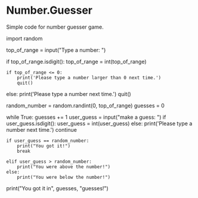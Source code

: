 # Number.Guesser
Simple code for number guesser game.


import random

top_of_range = input("Type a number: ")

if top_of_range.isdigit():
    top_of_range = int(top_of_range)

    if top_of_range <= 0:
        print('Please type a number larger than 0 next time.')
        quit()
else:
    print('Please type a number next time.')
    quit()

random_number = random.randint(0, top_of_range)
guesses = 0


while True:
    guesses += 1
    user_guess = input("make a guess: ")
    if user_guess.isdigit():
        user_guess = int(user_guess)
    else:
        print('Please type a number next time.')
        continue

    if user_guess == random_number:
        print("You got it!")
        break

    elif user_guess > random_number:
        print("You were above the number!")
    else:
        print("You were below the number!")

print("You got it in", guesses, "guesses!")
